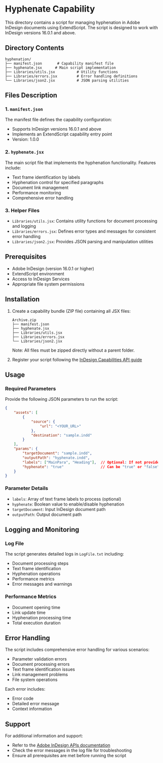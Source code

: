 # Hyphenate Capability

This directory contains a script for managing hyphenation in Adobe InDesign documents using ExtendScript. The script is designed to work with InDesign versions 16.0.1 and above.

## Directory Contents

```
hyphenation/
├── manifest.json       # Capability manifest file
├── hyphenate.jsx      # Main script implementation
├── Libraries/utils.jsx          # Utility functions
├── Libraries/errors.jsx         # Error handling definitions
└── Libraries/json2.jsx          # JSON parsing utilities
```

## Files Description

### 1. `manifest.json`
The manifest file defines the capability configuration:
- Supports InDesign versions 16.0.1 and above
- Implements an ExtendScript capability entry point
- Version: 1.0.0

### 2. `hyphenate.jsx`
The main script file that implements the hyphenation functionality. Features include:
- Text frame identification by labels
- Hyphenation control for specified paragraphs
- Document link management
- Performance monitoring
- Comprehensive error handling

### 3. Helper Files
- `Libraries/utils.jsx`: Contains utility functions for document processing and logging
- `Libraries/errors.jsx`: Defines error types and messages for consistent error handling
- `Libraries/json2.jsx`: Provides JSON parsing and manipulation utilities

## Prerequisites

- Adobe InDesign (version 16.0.1 or higher)
- ExtendScript environment
- Access to InDesign Services
- Appropriate file system permissions

## Installation

1. Create a capability bundle (ZIP file) containing all JSX files:
   ```
   Archive.zip  
   ├── manifest.json  
   ├── hyphenate.jsx
   ├── Libraries/utils.jsx
   ├── Libraries/errors.jsx
   └── Libraries/json2.jsx
   ```
   Note: All files must be zipped directly without a parent folder.

2. Register your script following the [InDesign Capabilities API guide](https://developer.adobe.com/firefly-services/docs/indesign-apis/how-tos/working-with-capabilities-api/)

## Usage

### Required Parameters

Provide the following JSON parameters to run the script:

```json
{
    "assets": [
        {
            "source": {
                "url": "<YOUR_URL>"
            },
            "destination": "sample.indd"
        }
    ],
    "params": {
        "targetDocument": "sample.indd",
        "outputPath": "hyphenate.indd",
        "labels": ["MainPara", "Heading"],  // Optional: If not provided, affects all text frames
        "hyphenate": "true"                 // Can be "true" or "false"
    }
}
```

### Parameter Details
- `labels`: Array of text frame labels to process (optional)
- `hyphenate`: Boolean value to enable/disable hyphenation
- `targetDocument`: Input InDesign document path
- `outputPath`: Output document path

## Logging and Monitoring

### Log File
The script generates detailed logs in `LogFile.txt` including:
- Document processing steps
- Text frame identification
- Hyphenation operations
- Performance metrics
- Error messages and warnings

### Performance Metrics
- Document opening time
- Link update time
- Hyphenation processing time
- Total execution duration

## Error Handling

The script includes comprehensive error handling for various scenarios:
- Parameter validation errors
- Document processing errors
- Text frame identification issues
- Link management problems
- File system operations

Each error includes:
- Error code
- Detailed error message
- Context information

## Support

For additional information and support:
- Refer to the [Adobe InDesign APIs documentation](https://developer.adobe.com/firefly-services/docs/indesign-apis/)
- Check the error messages in the log file for troubleshooting
- Ensure all prerequisites are met before running the script
